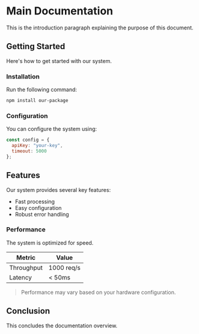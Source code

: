 # Main Documentation

This is the introduction paragraph explaining the purpose of this document.

## Getting Started

Here's how to get started with our system.

### Installation

Run the following command:

```bash
npm install our-package
```

### Configuration

You can configure the system using:

```javascript
const config = {
  apiKey: "your-key",
  timeout: 5000
};
```

## Features

Our system provides several key features:

- Fast processing
- Easy configuration
- Robust error handling

### Performance

The system is optimized for speed.

| Metric | Value |
|--------|-------|
| Throughput | 1000 req/s |
| Latency | < 50ms |

> Performance may vary based on your hardware configuration.

## Conclusion

This concludes the documentation overview.